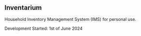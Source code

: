 ## Inventarium
Household Inventory Management System (IMS) for personal use.

Development Started: 1st of June 2024